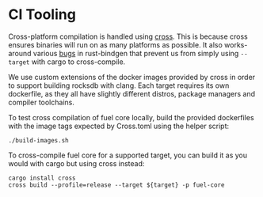 CI Tooling
===

Cross-platform compilation is handled using [cross](https://github.com/cross-rs/cross). 
This is because cross ensures binaries will run on as many platforms as possible. 
It also works-around various [bugs](https://github.com/rust-lang/rust-bindgen/issues/1229) 
in rust-bindgen that prevent us from simply using `--target` with cargo to cross-compile.

We use custom extensions of the docker images provided by cross 
in order to support building rocksdb with clang. Each target requires its own dockerfile,
as they all have slightly different distros, package managers and compiler toolchains.

To test cross compilation of fuel core locally, build the provided dockerfiles
with the image tags expected by Cross.toml using the helper script: 

```shell
./build-images.sh
```

To cross-compile fuel core for a supported target, you can build it as you
would with cargo but using cross instead:

```shell
cargo install cross
cross build --profile=release --target ${target} -p fuel-core
```
